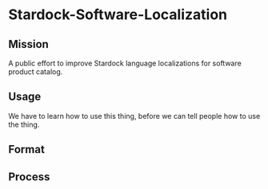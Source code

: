 # Stardock-Software-Localization

## Mission
A public effort to improve Stardock language localizations for software product catalog.

## Usage
We have to learn how to use this thing, before we can tell people how to use the thing.

## Format

## Process